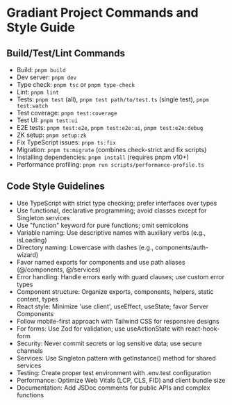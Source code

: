 # Gradiant Project Commands and Style Guide

## Build/Test/Lint Commands

- Build: `pnpm build`
- Dev server: `pnpm dev`
- Type check: `pnpm tsc` or `pnpm type-check`
- Lint: `pnpm lint`
- Tests: `pnpm test` (all), `pnpm test path/to/test.ts` (single test), `pnpm test:watch`
- Test coverage: `pnpm test:coverage`
- Test UI: `pnpm test:ui`
- E2E tests: `pnpm test:e2e`, `pnpm test:e2e:ui`, `pnpm test:e2e:debug`
- ZK setup: `pnpm setup:zk`
- Fix TypeScript issues: `pnpm ts:fix`
- Migration: `pnpm ts:migrate` (combines check-strict and fix scripts)
- Installing dependencies: `pnpm install` (requires pnpm v10+)
- Performance profiling: `pnpm run scripts/performance-profile.ts`

## Code Style Guidelines

- Use TypeScript with strict type checking; prefer interfaces over types
- Use functional, declarative programming; avoid classes except for Singleton services
- Use "function" keyword for pure functions; omit semicolons
- Variable naming: Use descriptive names with auxiliary verbs (e.g., isLoading)
- Directory naming: Lowercase with dashes (e.g., components/auth-wizard)
- Favor named exports for components and use path aliases (@/components, @/services)
- Error handling: Handle errors early with guard clauses; use custom error types
- Component structure: Organize exports, components, helpers, static content, types
- React style: Minimize 'use client', useEffect, useState; favor Server Components
- Follow mobile-first approach with Tailwind CSS for responsive designs
- For forms: Use Zod for validation; use useActionState with react-hook-form
- Security: Never commit secrets or log sensitive data; use secure channels
- Services: Use Singleton pattern with getInstance() method for shared services
- Testing: Create proper test environment with .env.test configuration
- Performance: Optimize Web Vitals (LCP, CLS, FID) and client bundle size
- Documentation: Add JSDoc comments for public APIs and complex functions

